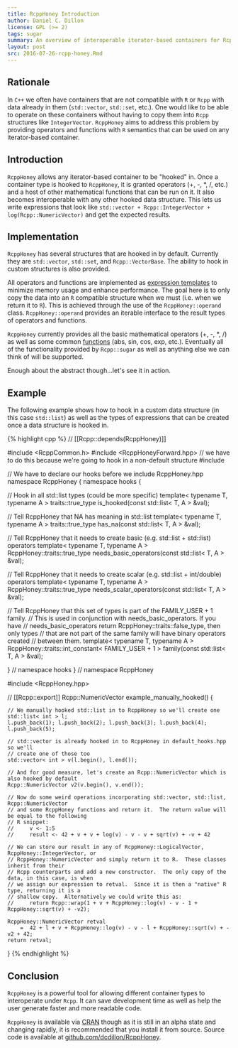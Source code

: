 ```yaml
---
title: RcppHoney Introduction
author: Daniel C. Dillon
license: GPL (>= 2)
tags: sugar
summary: An overview of interoperable iterator-based containers for Rcpp
layout: post
src: 2016-07-26-rcpp-honey.Rmd
---
```


## Rationale

In `C++` we often have containers that are not compatible with `R` or `Rcpp`
with data already in them (`std::vector`, `std::set`, etc.).  One would like
to be able to operate on these containers without having to copy them into
`Rcpp` structures like `IntegerVector`.  `RcppHoney` aims to address this
problem by providing operators and functions with `R` semantics that can be
used on any iterator-based container.

## Introduction

`RcppHoney` allows any iterator-based container to be "hooked" in.  Once a
container type is hooked to `RcppHoney`, it is granted operators (+, -, \*, /, etc.)
and a host of other mathematical functions that can be run on it.  It also
becomes interoperable with any other hooked data structure.  This lets us
write expressions that look like `std::vector + Rcpp::IntegerVector +
log(Rcpp::NumericVector)` and get the expected results.

## Implementation

`RcppHoney` has several structures that are hooked in by default.  Currently
they are `std::vector`, `std::set`, and `Rcpp::VectorBase`.  The ability to
hook in custom structures is also provided.

All operators and functions are implemented as
[expression templates](https://en.wikipedia.org/wiki/Expression_templates)
to minimize memory usage and enhance performance.  The goal here is to only
copy the data into an `R` compatible structure when we must (i.e. when we
return it to `R`).  This is achieved through the use of the `RcppHoney::operand`
class.  `RcppHoney::operand` provides an iterable interface to the result
types of operators and functions.

`RcppHoney` currently provides all the basic mathematical operators (+, -, \*, /)
as well as some common
[functions](https://github.com/dcdillon/RcppHoney/blob/master/inst/include/RcppHoney/functions.hpp#L53-L112)
(abs, sin, cos, exp, etc.).  Eventually all of the functionality provided by
`Rcpp::sugar` as well as anything else we can think of will be supported.

Enough about the abstract though...let's see it in action.

## Example

The following example shows how to hook in a custom data structure
(in this case `std::list`) as well as the types of expressions that can be
created once a data structure is hooked in.


{% highlight cpp %}
// [[Rcpp::depends(RcppHoney)]]

#include <RcppCommon.h>
#include <RcppHoneyForward.hpp> // we have to do this because we're going to hook in a non-default structure
#include <list>

// We have to declare our hooks before we include RcppHoney.hpp
namespace RcppHoney {
namespace hooks {

// Hook in all std::list types (could be more specific)
template< typename T, typename A >
traits::true_type is_hooked(const std::list< T, A > &val);

// Tell RcppHoney that NA has meaning in std::list
template< typename T, typename A >
traits::true_type has_na(const std::list< T, A > &val);

// Tell RcppHoney that it needs to create basic (e.g. std::list + std::list) operators
template< typename T, typename A >
RcppHoney::traits::true_type needs_basic_operators(const std::list< T, A > &val);

// Tell RcppHoney that it needs to create scalar (e.g. std::list + int/double) operators
template< typename T, typename A >
RcppHoney::traits::true_type needs_scalar_operators(const std::list< T, A > &val);

// Tell RcppHoney that this set of types is part of the FAMILY_USER + 1 family.
// This is used in conjunction with needs_basic_operators.  If you have
// needs_basic_operators return RcppHoney::traits::false_type, then only types
// that are not part of the same family will have binary operators created
// between them.
template< typename T, typename A >
RcppHoney::traits::int_constant< FAMILY_USER + 1 > family(const std::list< T, A > &val);

} // namespace hooks
} // namespace RcppHoney

#include <RcppHoney.hpp>

// [[Rcpp::export]]
Rcpp::NumericVector example_manually_hooked() {

    // We manually hooked std::list in to RcppHoney so we'll create one
    std::list< int > l;
    l.push_back(1); l.push_back(2); l.push_back(3); l.push_back(4); l.push_back(5);

    // std::vector is already hooked in to RcppHoney in default_hooks.hpp so we'll
    // create one of those too
    std::vector< int > v(l.begin(), l.end());

    // And for good measure, let's create an Rcpp::NumericVector which is also hooked by default
    Rcpp::NumericVector v2(v.begin(), v.end());

    // Now do some weird operations incorporating std::vector, std::list, Rcpp::NumericVector
    // and some RcppHoney functions and return it.  The return value will be equal to the following
    // R snippet:
    //     v <- 1:5
    //     result <- 42 + v + v + log(v) - v - v + sqrt(v) + -v + 42

    // We can store our result in any of RcppHoney::LogicalVector, RcppHoney::IntegerVector, or
    // RcppHoney::NumericVector and simply return it to R.  These classes inherit from their
    // Rcpp counterparts and add a new constructor.  The only copy of the data, in this case, is when
    // we assign our expression to retval.  Since it is then a "native" R type, returning it is a
    // shallow copy.  Alternatively we could write this as:
    //     return Rcpp::wrap(1 + v + RcppHoney::log(v) - v - 1 + RcppHoney::sqrt(v) + -v2);

    RcppHoney::NumericVector retval
        =  42 + l + v + RcppHoney::log(v) - v - l + RcppHoney::sqrt(v) + -v2 + 42;
    return retval;
}
{% endhighlight %}

## Conclusion

`RcppHoney` is a powerful tool for allowing different container types to interoperate
under `Rcpp`.  It can save development time as well as help the user generate faster
and more readable code.

`RcppHoney` is available via [CRAN](http://cran.r-project.org) though as it is still
in an alpha state and changing rapidly, it is recommended that you install it from
source.  Source code is available at
[github.com/dcdillon/RcppHoney](https://github.com/dcdillon/RcppHoney).
